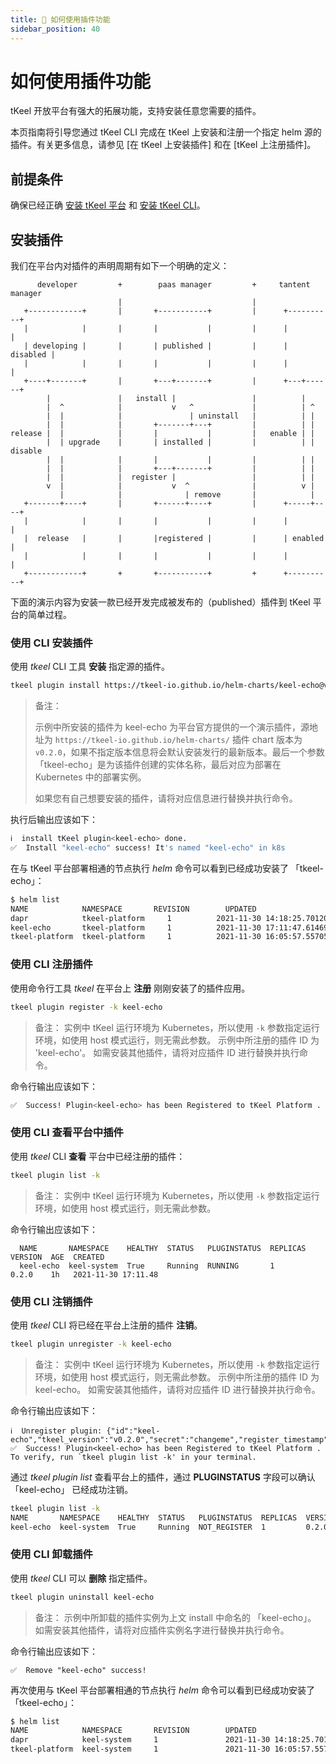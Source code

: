 ```yaml
---
title: 🚀 如何使用插件功能
sidebar_position: 40
---
```


# 如何使用插件功能
tKeel 开放平台有强大的拓展功能，支持安装任意您需要的插件。

本页指南将引导您通过 tKeel CLI 完成在 tKeel 上安装和注册一个指定 helm 源的插件。有关更多信息，请参见 [在 tKeel 上安装插件] 和在 [tKeel 上注册插件]。

## 前提条件

确保已经正确 [安装 tKeel 平台](/#install-and-initialize-your-tkeel) 和 [安装 tKeel CLI](/cli#install-cli)。

## 安装插件
我们在平台内对插件的声明周期有如下一个明确的定义：
```
      developer         +        paas manager         +     tantent manager
                        |                             |
   +------------+       |       +-----------+         |      +----------+
   |            |       |       |           |         |      |          |
   | developing |       |       | published |         |      | disabled |
   |            |       |       |           |         |      |          |
   +----+-------+       |       +---+-------+         |      +---+------+
        |               |   install |                 |          |
        |  ^            |           v   ^             |          | ^
        |  |            |               | uninstall   |          | |
        |  |            |       +-------+---+         |          | |
release |  |            |       |           |         |   enable | |
        |  | upgrade    |       | installed |         |          | | disable
        |  |            |       |           |         |          | |
        |  |            |       +---+-------+         |          | |
        |  |            |  register |                 |          | |
        v  |            |           v  ^              |          v |
           |            |              | remove       |            |
   +-------+----+       |       +------+----+         |      +-----+----+
   |            |       |       |           |         |      |          |
   |  release   |       |       |registered |         |      | enabled  |
   |            |       |       |           |         |      |          |
   +------------+       +       +-----------+         +      +----------+

```
下面的演示内容为安装一款已经开发完成被发布的（published）插件到 tKeel 平台的简单过程。

### 使用 CLI 安装插件
使用 _tkeel_ CLI 工具 **安装** 指定源的插件。
```bash
tkeel plugin install https://tkeel-io.github.io/helm-charts/keel-echo@v0.2.0 tkeel-echo
```
> 备注：
> 
> 示例中所安装的插件为 keel-echo 为平台官方提供的一个演示插件，源地址为 `https://tkeel-io.github.io/helm-charts/` 插件 chart 版本为 `v0.2.0`，如果不指定版本信息将会默认安装发行的最新版本。最后一个参数 「tkeel-echo」是为该插件创建的实体名称，最后对应为部署在 Kubernetes 中的部署实例。
> 
> 如果您有自己想要安装的插件，请将对应信息进行替换并执行命令。

执行后输出应该如下：
```bash
ℹ️  install tKeel plugin<keel-echo> done.
✅  Install "keel-echo" success! It's named "keel-echo" in k8s
```

在与 tKeel 平台部署相通的节点执行 _helm_ 命令可以看到已经成功安装了 「tkeel-echo」：
```bash
$ helm list
NAME            NAMESPACE       REVISION        UPDATED                                      STATUS          CHART           APP VERSION
dapr            tkeel-platform     1          2021-11-30 14:18:25.7012086 +0800 CST         deployed         dapr-1.5.0         1.5.0
keel-echo       tkeel-platform     1          2021-11-30 17:11:47.6146906 +0800 CST         deployed         keel-echo-0.2.0    0.2.0
tkeel-platform  tkeel-platform     1          2021-11-30 16:05:57.5570544 +0800 CST         deployed         keel-0.2.0         0.2.0
```

### 使用 CLI 注册插件
使用命令行工具 _tkeel_ 在平台上 **注册** 刚刚安装了的插件应用。

```bash
tkeel plugin register -k keel-echo
```

> 备注：
> 实例中 tKeel 运行环境为 Kubernetes，所以使用 `-k` 参数指定运行环境，如使用 host 模式运行，则无需此参数。
> 示例中所注册的插件 ID 为 'keel-echo'。
> 如需安装其他插件，请将对应插件 ID 进行替换并执行命令。

命令行输出应该如下：
```bash
✅  Success! Plugin<keel-echo> has been Registered to tKeel Platform . To verify, run `tkeel plugin list -k' in your terminal.
```

### 使用 CLI 查看平台中插件
使用 _tkeel_ CLI **查看** 平台中已经注册的插件：
```bash
tkeel plugin list -k
```
> 备注：
> 实例中 tKeel 运行环境为 Kubernetes，所以使用 `-k` 参数指定运行环境，如使用 host 模式运行，则无需此参数。


命令行输出应该如下：
```
  NAME       NAMESPACE    HEALTHY  STATUS   PLUGINSTATUS  REPLICAS  VERSION  AGE  CREATED
  keel-echo  keel-system  True     Running  RUNNING       1         0.2.0    1h   2021-11-30 17:11.48
```

### 使用 CLI 注销插件
使用 _tkeel_ CLI 将已经在平台上注册的插件 **注销**。
```bash
tkeel plugin unregister -k keel-echo
```
> 备注：
> 实例中 tKeel 运行环境为 Kubernetes，所以使用 `-k` 参数指定运行环境，如使用 host 模式运行，则无需此参数。
> 示例中所注册的插件 ID 为 keel-echo。
> 如需安装其他插件，请将对应插件 ID 进行替换并执行命令。

命令行输出应该如下：
```
ℹ️  Unregister plugin: {"id":"keel-echo","tkeel_version":"v0.2.0","secret":"changeme","register_timestamp":1638267026,"status":2}
✅  Success! Plugin<keel-echo> has been Registered to tKeel Platform . To verify, run `tkeel plugin list -k' in your terminal. 
```

通过 _tkeel plugin list_ 查看平台上的插件，通过 **PLUGINSTATUS** 字段可以确认 「keel-echo」 已经成功注销。
```bash
tkeel plugin list -k
NAME       NAMESPACE    HEALTHY  STATUS   PLUGINSTATUS  REPLICAS  VERSION  AGE  CREATED
keel-echo  keel-system  True     Running  NOT_REGISTER  1         0.2.0    1h   2021-11-30 17:11.48
```

### 使用 CLI 卸载插件
使用 _tkeel_ CLI 可以 **删除** 指定插件。
```bash
tkeel plugin uninstall keel-echo
```
> 备注：
> 示例中所卸载的插件实例为上文 install 中命名的 「keel-echo」。
> 如需安装其他插件，请将对应插件实例名字进行替换并执行命令。
 
命令行输出应该如下：
```
✅  Remove "keel-echo" success!
```

再次使用与 tKeel 平台部署相通的节点执行 _helm_ 命令可以看到已经成功安装了 「tkeel-echo」：
```bash
$ helm list
NAME            NAMESPACE       REVISION        UPDATED                                 STATUS          CHART           APP VERSION
dapr            keel-system     1               2021-11-30 14:18:25.7012086 +0800 CST   deployed        dapr-1.5.0      1.5.0
tkeel-platform  keel-system     1               2021-11-30 16:05:57.5570544 +0800 CST   deployed        keel-0.2.0      0.2.0
```